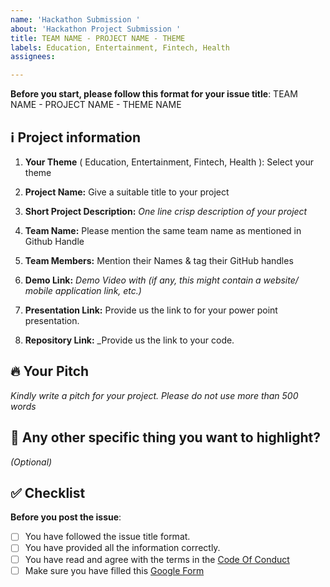 ```yaml
---
name: 'Hackathon Submission '
about: 'Hackathon Project Submission '
title: TEAM NAME - PROJECT NAME - THEME
labels: Education, Entertainment, Fintech, Health
assignees: 

---
```


**Before you start, please follow this format for your issue title**:
TEAM NAME - PROJECT NAME - THEME NAME

## ℹ️ Project information


1. **Your Theme** ( Education, Entertainment, Fintech, Health ): Select your theme
 
2. **Project Name:** Give a suitable title to your project

3. **Short Project Description:** _One line crisp description of your project_

4. **Team Name:** Please mention the same team name as mentioned in Github Handle 

5. **Team Members:** Mention their Names & tag their GitHub handles

6. **Demo Link:** _Demo Video with (if any, this might contain a website/ mobile application link, etc.)_

7. **Presentation Link:** Provide us the link to for your power point presentation. 

8. **Repository Link:** _Provide us the link to your code. 

## 🔥 Your Pitch
_Kindly write a pitch for your project. Please do not use more than 500 words_



## 🔦 Any other specific thing you want to highlight?
_(Optional)_


## ✅ Checklist

**Before you post the issue**:
- [ ] You have followed the issue title format.
- [ ] You have provided all the information correctly.
- [ ] You have read and agree with the terms in the [Code Of Conduct](https://github.com/scaleracademy/hackx-submissions/blob/main/coc.md)
- [ ] Make sure you have filled this [Google Form](https://bit.ly/hackxprojectsubmisson)
